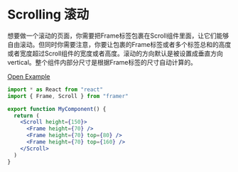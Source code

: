 # Scrolling 滚动

想要做一个滚动的页面，你需要把Frame标签包裹在Scroll组件里面，让它们能够自由滚动。但同时你需要注意，你要让包裹的Frame标签或者多个标签总和的高度或者宽度超过Scroll组件的宽度或者高度。滚动的方向默认是被设置成垂直方向vertical。整个组件内部分尺寸是根据Frame标签的尺寸自动计算的。

[Open Example](https://codesandbox.io/s/zqk53xj9k3)

```jsx
import * as React from "react"
import { Frame, Scroll } from "framer"

export function MyComponent() {
  return (
    <Scroll height={150}>
      <Frame height={70} />
      <Frame height={70} top={80} />
      <Frame height={70} top={160} />
    </Scroll>
  )
}
```

